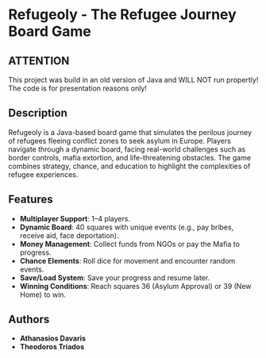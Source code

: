 # Refugeoly - The Refugee Journey Board Game

## ATTENTION

This project was build in an old version of Java and WILL NOT run propertly! The code is for presentation reasons only!

## Description

Refugeoly is a Java-based board game that simulates the perilous journey of refugees fleeing conflict zones to seek asylum in Europe. Players navigate through a dynamic board, facing real-world challenges such as border controls, mafia extortion, and life-threatening obstacles. The game combines strategy, chance, and education to highlight the complexities of refugee experiences.

## Features

- **Multiplayer Support**: 1–4 players.
- **Dynamic Board**: 40 squares with unique events (e.g., pay bribes, receive aid, face deportation).
- **Money Management**: Collect funds from NGOs or pay the Mafia to progress.
- **Chance Elements**: Roll dice for movement and encounter random events.
- **Save/Load System**: Save your progress and resume later.
- **Winning Conditions**: Reach squares 36 (Asylum Approval) or 39 (New Home) to win.

## Authors

- **Athanasios Davaris**
- **Theodoros Triados**
